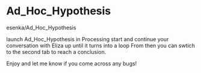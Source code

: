 # Ad_Hoc_Hypothesis
esenka/Ad_Hoc_Hypothesis

launch Ad_Hoc_Hypothesis in Processing
start and continue your conversation with Eliza up until it turns into a loop
From then you can swtich to the second tab to reach a conclusion.

Enjoy and let me know if you come across any bugs!
